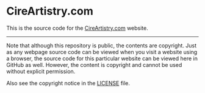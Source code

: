 # CireArtistry.com

This is the source code for the [CireArtistry.com](https://cireartistry.com) website.

-----

Note that although this repository is public, the contents are copyright. Just as any webpage source code can be viewed when you visit a website using a browser, the source code for this particular website can be viewed here in GitHub as well. However, the content is copyright and cannot be used without explicit permission.

Also see the copyright notice in the [LICENSE](./LICENSE) file.
